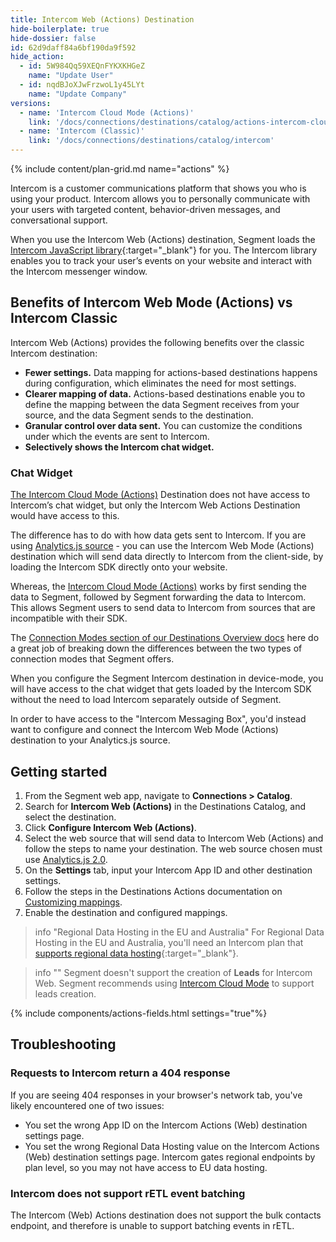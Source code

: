 ```yaml
---
title: Intercom Web (Actions) Destination
hide-boilerplate: true
hide-dossier: false
id: 62d9daff84a6bf190da9f592
hide_action:
  - id: 5W984Qq59XEQnFYKXKHGeZ
    name: "Update User"
  - id: nqdBJoXJwFrzwoL1y45LYt
    name: "Update Company"
versions:
  - name: 'Intercom Cloud Mode (Actions)'
    link: '/docs/connections/destinations/catalog/actions-intercom-cloud'
  - name: 'Intercom (Classic)'
    link: '/docs/connections/destinations/catalog/intercom'
---
```


{% include content/plan-grid.md name="actions" %}

Intercom is a customer communications platform that shows you who is using your product. Intercom allows you to personally communicate with your users with targeted content, behavior-driven messages, and conversational support.

When you use the Intercom Web (Actions) destination, Segment loads the [Intercom JavaScript library](https://developers.intercom.com/installing-intercom/docs/intercom-for-web){:target="_blank"} for you. The Intercom library enables you to track your user’s events on your website and interact with the Intercom messenger window.

## Benefits of Intercom Web Mode (Actions) vs Intercom Classic
Intercom Web (Actions) provides the following benefits over the classic Intercom destination:

- **Fewer settings.** Data mapping for actions-based destinations happens during configuration, which eliminates the need for most settings.
- **Clearer mapping of data.** Actions-based destinations enable you to define the mapping between the data Segment receives from your source, and the data Segment sends to the destination.
- **Granular control over data sent.** You can customize the conditions under which the events are sent to Intercom.
- **Selectively shows the Intercom chat widget.**
  
### Chat Widget
[The Intercom Cloud Mode (Actions)](https://segment.com/docs/connections/destinations/catalog/actions-intercom-cloud/) Destination does not have access to Intercom’s chat widget, but only the Intercom Web Actions Destination would have access to this.

The difference has to do with how data gets sent to Intercom. If you are using [Analytics.js source](https://segment.com/docs/connections/sources/catalog/libraries/website/javascript/) - you can use the Intercom Web Mode (Actions) destination which will send data directly to Intercom from the client-side, by loading the Intercom SDK directly onto your website. 

Whereas, the [Intercom Cloud Mode (Actions)](https://segment.com/docs/connections/destinations/catalog/actions-intercom-cloud/) works by first sending the data to Segment, followed by Segment forwarding the data to Intercom. This allows Segment users to send data to Intercom from sources that are incompatible with their SDK. 

The [Connection Modes section of our Destinations Overview docs](https://segment.com/docs/connections/destinations/#connection-modes) here do a great job of breaking down the differences between the two types of connection modes that Segment offers.

When you configure the Segment Intercom destination in device-mode, you will have access to the chat widget that gets loaded by the Intercom SDK without the need to load Intercom separately outside of Segment.

In order to have access to the "Intercom Messaging Box", you'd instead want to configure and connect the Intercom Web Mode (Actions) destination to your Analytics.js source.

## Getting started

1. From the Segment web app, navigate to **Connections > Catalog**.
2. Search for **Intercom Web (Actions)** in the Destinations Catalog, and select the destination.
3. Click **Configure Intercom Web (Actions)**.
4. Select the web source that will send data to Intercom Web (Actions) and follow the steps to name your destination. The web source chosen must use [Analytics.js 2.0](/docs/connections/sources/catalog/libraries/website/javascript/).
5. On the **Settings** tab, input your Intercom App ID and other destination settings.
6. Follow the steps in the Destinations Actions documentation on [Customizing mappings](/docs/connections/destinations/actions/#customizing-mappings).
7. Enable the destination and configured mappings.

> info "Regional Data Hosting in the EU and Australia"
> For Regional Data Hosting in the EU and Australia, you'll need an Intercom plan that [supports regional data hosting](https://www.intercom.com/help/en/articles/5778275-additional-details-on-intercom-regional-data-hosting){:target="_blank"}.

> info ""
> Segment doesn't support the creation of **Leads** for Intercom Web. Segment recommends using [Intercom Cloud Mode](/docs/connections/destinations/catalog/actions-intercom-cloud/) to support leads creation.

{% include components/actions-fields.html settings="true"%}

## Troubleshooting

### Requests to Intercom return a 404 response
If you are seeing 404 responses in your browser's network tab, you've likely encountered one of two issues:

- You set the wrong App ID on the Intercom Actions (Web) destination settings page.
- You set the wrong Regional Data Hosting value on the Intercom Actions (Web) destination settings page. Intercom gates regional endpoints by plan level, so you may not have access to EU data hosting.

### Intercom does not support rETL event batching
The Intercom (Web) Actions destination does not support the bulk contacts endpoint, and therefore is unable to support batching events in rETL.
